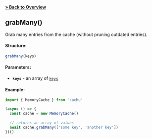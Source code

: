 [**» Back to Overview**](https://github.com/azurydev/cachu#features)

## grabMany()

Grab many entries from the cache (without pruning outdated entries).

#### Structure:

```js
grabMany(keys)
```

#### Parameters:

- **`keys`** - an array of [`keys`](https://github.com/azurydev/cachu/blob/current/guide/types.md#key)

#### Example:

```js
import { MemoryCache } from 'cachu'

(async () => {
  const cache = new MemoryCache()
  
  // returns an array of values
  await cache.grabMany(['some key', 'another key']) 
})()
```